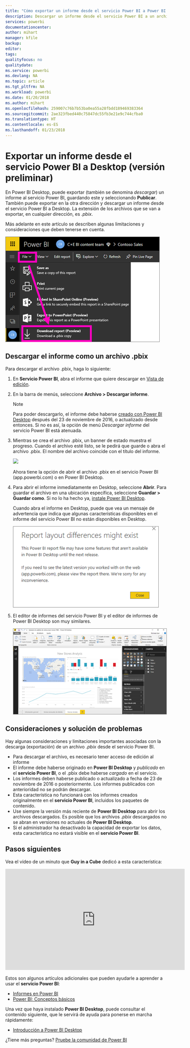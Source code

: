 ```yaml
---
title: "Cómo exportar un informe desde el servicio Power BI a Power BI Desktop (versión preliminar)"
description: Descargar un informe desde el servicio Power BI a un archivo de Power BI Desktop
services: powerbi
documentationcenter: 
author: mihart
manager: kfile
backup: 
editor: 
tags: 
qualityfocus: no
qualitydate: 
ms.service: powerbi
ms.devlang: NA
ms.topic: article
ms.tgt_pltfrm: NA
ms.workload: powerbi
ms.date: 01/20/2018
ms.author: mihart
ms.openlocfilehash: 259007c76b7b53ba0ea55a28fbdd189469383364
ms.sourcegitcommit: 2ae323fbed440c75847dc55fb3e21e9c744cfba0
ms.translationtype: HT
ms.contentlocale: es-ES
ms.lasthandoff: 01/23/2018
---
```

# <a name="export-a-report-from-power-bi-service-to-desktop-preview"></a>Exportar un informe desde el servicio Power BI a Desktop (versión preliminar)
En Power BI Desktop, puede exportar (también se denomina *descargar*) un informe al servicio Power BI, guardando este y seleccionando **Publicar**. También puede exportar en la otra dirección y descargar un informe desde el servicio Power BI a Desktop. La extensión de los archivos que se van a exportar, en cualquier dirección, es *.pbix*.

Más adelante en este artículo se describen algunas limitaciones y consideraciones que deben tenerse en cuenta.

![](media/service-export-to-pbix/power-bi-file-export.png)

## <a name="download-the-report-as-a-pbix"></a>Descargar el informe como un archivo .pbix
Para descargar el archivo .pbix, haga lo siguiente:

1. En **Servicio Power BI**, abra el informe que quiere descargar en [Vista de edición](service-reading-view-and-editing-view.md).
2. En la barra de menús, seleccione **Archivo > Descargar informe**.
   
   > [!NOTE]
   > Para poder descargarlo, el informe debe haberse [creado con Power BI Desktop](guided-learning/publishingandsharing.yml#step-2) después del 23 de noviembre de 2016, o actualizado desde entonces. Si no es así, la opción de menú *Descargar informe* del servicio Power BI está atenuada.
   > 
   > 
3. Mientras se crea el archivo .pbix, un banner de estado muestra el progreso. Cuando el archivo esté listo, se le pedirá que guarde o abra el archivo .pbix. El nombre del archivo coincide con el título del informe.
   
    ![](media/service-export-to-pbix/power-bi-save-pbix.png)
   
    Ahora tiene la opción de abrir el archivo .pbix en el servicio Power BI (app.powerbi.com) o en Power BI Desktop.     
4. Para abrir el informe inmediatamente en Desktop, seleccione **Abrir**. Para guardar el archivo en una ubicación específica, seleccione **Guardar > Guardar como**. Si no lo ha hecho ya, [instale Power BI Desktop](desktop-get-the-desktop.md).
   
    Cuando abra el informe en Desktop, puede que vea un mensaje de advertencia que indica que algunas características disponibles en el informe del servicio Power BI no están disponibles en Desktop.
   
    ![](media/service-export-to-pbix/power-bi-export-to-pbix_2.png)

5. El editor de informes del servicio Power BI y el editor de informes de Power BI Desktop son muy similares.  
   
    ![](media/service-export-to-pbix/power-bi-desktop.png)

## <a name="considerations-and-troubleshooting"></a>Consideraciones y solución de problemas
Hay algunas consideraciones y limitaciones importantes asociadas con la descarga (exportación) de un archivo *.pbix* desde el servicio Power BI.

* Para descargar el archivo, es necesario tener acceso de edición al informe
* El informe debe haberse originado en **Power BI Desktop** y *publicado* en el **servicio Power BI**, o el .pbix debe haberse *cargado* en el servicio.
* Los informes deben haberse publicado o actualizado a fecha de 23 de noviembre de 2016 o posteriormente. Los informes publicados con anterioridad no se podrán descargar.
* Esta característica no funcionará con los informes creados originalmente en el **servicio Power BI**, incluidos los paquetes de contenido.
* Use siempre la versión más reciente de **Power BI Desktop** para abrir los archivos descargados. Es posible que los archivos *.pbix* descargados no se abran en versiones no actuales de **Power BI Desktop**.
* Si el administrador ha desactivado la capacidad de exportar los datos, esta característica no estará visible en el **servicio Power BI**.

## <a name="next-steps"></a>Pasos siguientes
Vea el vídeo de un minuto que **Guy in a Cube** dedicó a esta característica:

<iframe width="560" height="315" src="https://www.youtube.com/embed/ymWqU5jiUl0" frameborder="0" allowfullscreen></iframe>

Estos son algunos artículos adicionales que pueden ayudarle a aprender a usar el **servicio Power BI**:

* [Informes en Power BI](service-reports.md)
* [Power BI: Conceptos básicos](service-basic-concepts.md)

Una vez que haya instalado **Power BI Desktop**, puede consultar el contenido siguiente, que le servirá de ayuda para ponerse en marcha rápidamente:

* [Introducción a Power BI Desktop](desktop-getting-started.md)

¿Tiene más preguntas? [Pruebe la comunidad de Power BI](http://community.powerbi.com/)   

